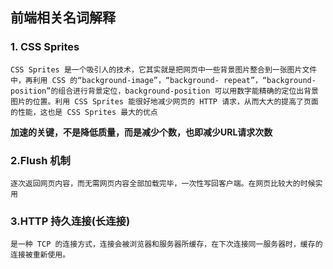 ## 前端相关名词解释
### 1. CSS Sprites
	CSS Sprites 是一个吸引人的技术，它其实就是把网页中一些背景图片整合到一张图片文件中，再利用 CSS 的“background-image”，“background- repeat”，“background-position”的组合进行背景定位，background-position 可以用数字能精确的定位出背景图片的位置。利用 CSS Sprites 能很好地减少网页的 HTTP 请求，从而大大的提高了页面的性能，这也是 CSS Sprites 最大的优点
	
**加速的关键，不是降低质量，而是减少个数，也即减少URL请求次数**
	
### 2.Flush 机制
	逐次返回网页内容，而无需网页内容全部加载完毕，一次性写回客户端。在网页比较大的时候实用
	
### 3.HTTP 持久连接(长连接)
	是一种 TCP 的连接方式，连接会被浏览器和服务器所缓存，在下次连接同一服务器时，缓存的连接被重新使用。